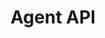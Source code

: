 ---
title: "Agent API"
version: "0.3-beta"
menu: 
    agentApi: 
        identifier: "0.3-beta"
desc: "Embed a mobile chat window in an Android application."
color: "#ee5201"
---